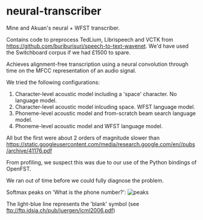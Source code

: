 # neural-transcriber

Mine and Akuan's neural + WFST transcriber.

Contains code to preprocess TedLium, Librispeech and VCTK from https://github.com/buriburisuri/speech-to-text-wavenet. We'd have used the Switchboard corpus if we had £1500 to spare.

Achieves alignment-free transcription using a neural convolution through time on the MFCC representation of an audio signal.

We tried the following configurations:

1. Character-level acoustic model including a 'space' character. No language model.
2. Character-level acoustic model inlcuding space. WFST language model.
3. Phoneme-level acoustic model and from-scratch beam search language model.
4. Phoneme-level acoustic model and WFST language model.

All but the first were about 2 orders of magnitude slower than https://static.googleusercontent.com/media/research.google.com/en//pubs/archive/41176.pdf

From profiling, we suspect this was due to our use of the Python bindings of OpenFST.

We ran out of time before we could fully diagnose the problem.

Softmax peaks on 'What is the phone number?':
![peaks](https://github.com/boyentenbi/neural-transcriber/blob/master/phonemectc.png)

The light-blue line represents the 'blank' symbol (see ftp://ftp.idsia.ch/pub/juergen/icml2006.pdf)


